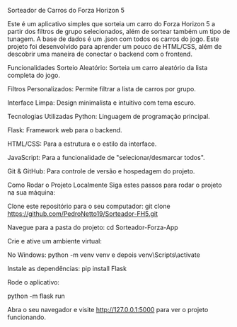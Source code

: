 Sorteador de Carros do Forza Horizon 5

Este é um aplicativo simples que sorteia um carro do Forza Horizon 5 a partir dos filtros de grupo selecionados, além de sortear também um tipo de tunagem. A base de dados é um .json com todos os carros do jogo. Este projeto foi desenvolvido para aprender um pouco de HTML/CSS, além de descobrir uma maneira de conectar o backend com o frontend. 

Funcionalidades
Sorteio Aleatório: Sorteia um carro aleatório da lista completa do jogo.

Filtros Personalizados: Permite filtrar a lista de carros por grupo.

Interface Limpa: Design minimalista e intuitivo com tema escuro.

Tecnologias Utilizadas
Python: Linguagem de programação principal.

Flask: Framework web para o backend.

HTML/CSS: Para a estrutura e o estilo da interface.

JavaScript: Para a funcionalidade de "selecionar/desmarcar todos".

Git & GitHub: Para controle de versão e hospedagem do projeto.

Como Rodar o Projeto Localmente
Siga estes passos para rodar o projeto na sua máquina:

Clone este repositório para o seu computador:
git clone https://github.com/PedroNetto19/Sorteador-FH5.git

Navegue para a pasta do projeto:
cd Sorteador-Forza-App

Crie e ative um ambiente virtual:

No Windows: python -m venv venv e depois venv\Scripts\activate

Instale as dependências:
pip install Flask

Rode o aplicativo:

python -m flask run

Abra o seu navegador e visite http://127.0.0.1:5000 para ver o projeto funcionando.
